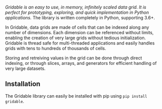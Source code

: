 *Gridable is an easy to use, in memory, infinitely scaled data grid. It is perfect for prototyping, exploring, and quick implementation in Python applications.* The library is written completely in Python, supporting 3.6+. 

In Gridable, data grids are made of cells that can be indexed along any number of dimensions. Each dimension can be referenced without limits, enabling the creation of very large grids without tedious initialization. Gridable is thread safe for multi-threaded applications and easily handles grids with tens to hundreds of thousands of cells.

Storing and retreiving values in the grid can be done through direct indexing, or through slices, arrays, and generators for efficient handling of very large datasets.

## Installation

The Gridable library can easily be installed with pip using `pip install gridable`.
